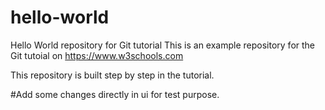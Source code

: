# hello-world
Hello World repository for Git tutorial
This is an example repository for the Git tutoial on https://www.w3schools.com

This repository is built step by step in the tutorial.

#Add some changes  directly in ui for test purpose.

